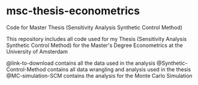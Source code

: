 # msc-thesis-econometrics
Code for Master Thesis (Sensitivity Analysis Synthetic Control Method)

This repository includes all code used for my Thesis (Sensitivity Analysis Synthetic Control Method) 
for the Master's Degree Econometrics at the University of Amsterdam

@link-to-download contains all the data used in the analysis
@Synthetic-Control-Method contains all data wrangling and analysis used in the thesis
@MC-simulation-SCM contains the analysis for the Monte Carlo Simulation
